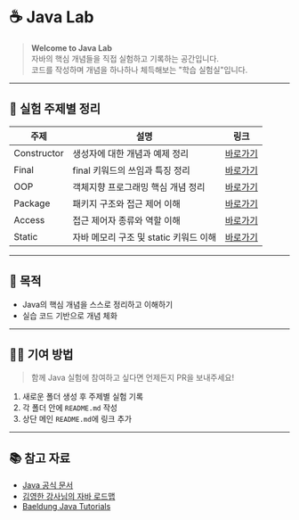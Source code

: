 # ☕ Java Lab

> **Welcome to Java Lab**  
> 자바의 핵심 개념들을 직접 실험하고 기록하는 공간입니다.  
> 코드를 작성하며 개념을 하나하나 체득해보는 "학습 실험실"입니다.  

---

## 🔬 실험 주제별 정리

| 주제 | 설명 | 링크 |
|------|------|------|
| Constructor | 생성자에 대한 개념과 예제 정리 | [바로가기](./constructor/README.md) |
| Final | final 키워드의 쓰임과 특징 정리 | [바로가기](./final/README.md) |
| OOP | 객체지향 프로그래밍 핵심 개념 정리 | [바로가기](./oop/README.md) |
| Package | 패키지 구조와 접근 제어 이해 | [바로가기](./package/README.md) |
| Access | 접근 제어자 종류와 역할 이해 | [바로가기](./access/README.md) |
| Static | 자바 메모리 구조 및 static 키워드 이해 | [바로가기](./static/README.md) |



---

## 🧭 목적

- Java의 핵심 개념을 스스로 정리하고 이해하기
- 실습 코드 기반으로 개념 체화

---

## 🧑‍🔬 기여 방법

> 함께 Java 실험에 참여하고 싶다면 언제든지 PR을 보내주세요!

1. 새로운 폴더 생성 후 주제별 실험 기록
2. 각 폴더 안에 `README.md` 작성
3. 상단 메인 `README.md`에 링크 추가

---

## 📚 참고 자료

- [Java 공식 문서](https://docs.oracle.com/javase/tutorial/)
- [김영한 강사님의 자바 로드맵](https://www.inflearn.com/roadmaps/744)
- [Baeldung Java Tutorials](https://www.baeldung.com/)
